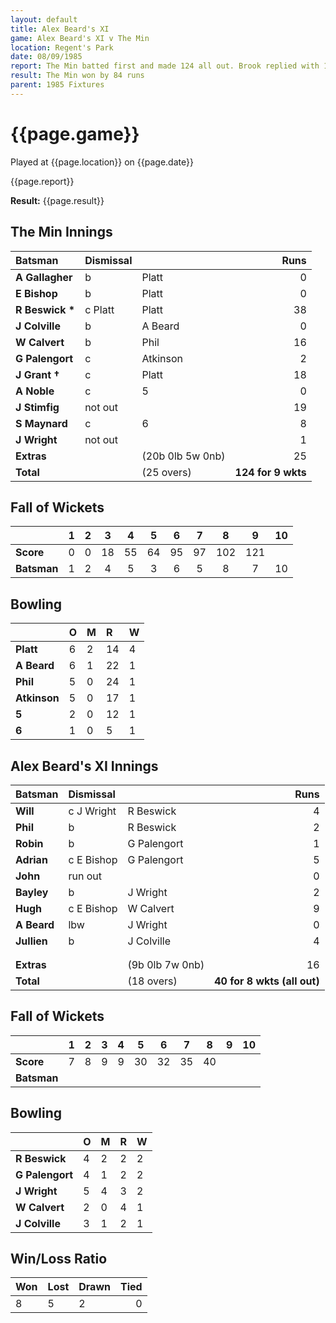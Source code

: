 ```yaml
---
layout: default
title: Alex Beard's XI
game: Alex Beard's XI v The Min
location: Regent's Park
date: 08/09/1985
report: The Min batted first and made 124 all out. Brook replied with 163 all out.
result: The Min won by 84 runs
parent: 1985 Fixtures
---
```


# {{page.game}}

Played at {{page.location}} on {{page.date}}

{{page.report}}

**Result:** {{page.result}}

## The Min Innings

| Batsman | Dismissal |  | Runs |
|:---|:---|---|---:|
| **A Gallagher** | b | Platt | 0 | 
| **E Bishop** | b | Platt | 0 | 
| **R Beswick &#42;** | c Platt | Platt | 38 | 
| **J Colville** | b | A Beard | 0 | 
| **W Calvert** | b  | Phil | 16 | 
| **G Palengort** | c | Atkinson | 2 | 
| **J Grant &#8224;** | c | Platt | 18 | 
| **A Noble** | c | 5 | 0 | 
| **J Stimfig** | not out |  | 19 | 
| **S Maynard** | c | 6 | 8 | 
| **J Wright** | not out |  | 1 | 
| **Extras** | | (20b 0lb 5w 0nb) | 25 | 
| **Total** | | (25 overs) | **124 for 9 wkts** | 

## Fall of Wickets

| | 1 | 2 | 3 | 4 | 5 | 6 | 7 | 8 | 9 | 10 |
|---|:---:|:---:|:---:|:---:|:---:|:---:|:---:|:---:|:---:|:---:|
| **Score** | 0 | 0 | 18 | 55 | 64 | 95 | 97 | 102 | 121 |  | 
| **Batsman** | 1 | 2 | 4 | 5 | 3 | 6 | 5 | 8 | 7 | 10 | 

## Bowling

| | O | M | R | W |
|---|:---|:---|:---|:---|
| **Platt** | 6 | 2 | 14 | 4 | 
| **A Beard** | 6 | 1 | 22 | 1 | 
| **Phil** | 5 | 0 | 24 | 1 | 
| **Atkinson** | 5| 0 | 17 | 1 | 
| **5** | 2 | 0 | 12 | 1 |
| **6** | 1 | 0 | 5 | 1 |


 ## Alex Beard's XI Innings

| Batsman | Dismissal |  | Runs |
|:---|:---|---|---:|
| **Will** | c J Wright | R Beswick | 4 | 
| **Phil** | b | R Beswick | 2 | 
| **Robin** | b | G Palengort | 1 | 
| **Adrian** | c E Bishop | G Palengort | 5 | 
| **John** | run out |  | 0 | 
| **Bayley** | b | J Wright | 2 | 
| **Hugh** | c E Bishop | W Calvert | 9 | 
| **A Beard** | lbw | J Wright | 0 | 
| **Jullien** | b | J Colville | 4 | 
|  |  |  |  | 
|  |  |  |  |
| **Extras** | | (9b 0lb 7w 0nb) | 16 | 
| **Total** | | (18 overs) | **40 for 8 wkts (all out)** | 

## Fall of Wickets

| | 1 | 2 | 3 | 4 | 5 | 6 | 7 | 8 | 9 | 10 |
|---|:---:|:---:|:---:|:---:|:---:|:---:|:---:|:---:|:---:|:---:|
| **Score** | 7 | 8 | 9 | 9 | 30 | 32 | 35 | 40 |  |  |
| **Batsman** |  |  |  |  |  |  |  |  |  |  |

## Bowling

| | O | M | R | W |
|---|:---|:---|:---|:---|
| **R Beswick** | 4 | 2 | 2 | 2 | 
| **G Palengort** | 4 | 1 | 2 | 2 | 
| **J Wright** | 5 | 4 | 3 | 2 | 
| **W Calvert** | 2 | 0 | 4 | 1 | 
| **J Colville** | 3 | 1 | 2 | 1 | 

## Win/Loss Ratio

| Won | Lost | Drawn | Tied |
|:---|:---|:---|---:|
| 8 | 5 | 2 | 0 |